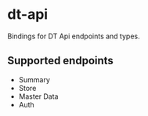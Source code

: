 # dt-api

Bindings for DT Api endpoints and types.

## Supported endpoints

* Summary
* Store
* Master Data
* Auth
